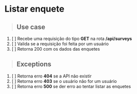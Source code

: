 # Listar enquete

> ## Use case

1. [ ] Recebe uma requisição do tipo **GET** na rota **/api/surveys**
2. [ ] Valida se a requisição foi feita por um usuário
3. [ ] Retorna 200 com os dados das enquetes

> ## Exceptions

1. [ ] Retorna erro **404** se a API não existir
2. [ ] Retorna erro **403** se o usuário não for um usuário
3. [ ] Retorna erro **500** se der erro ao tentar listar as enquetes
